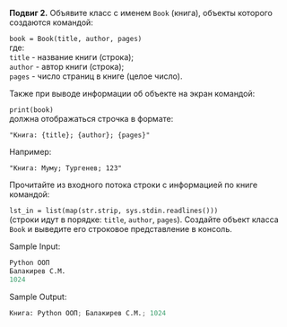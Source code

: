 **Подвиг 2.** Объявите класс с именем `Book` (книга), объекты которого создаются командой:

`book = Book(title, author, pages)` \
где: \
`title` - название книги (строка); \
`author` - автор книги (строка); \
`pages` - число страниц в книге (целое число).

Также при выводе информации об объекте на экран командой:

`print(book)` \
должна отображаться строчка в формате:

`"Книга: {title}; {author}; {pages}"`

Например:

`"Книга: Муму; Тургенев; 123"`

Прочитайте из входного потока строки с информацией по книге командой:

`lst_in = list(map(str.strip, sys.stdin.readlines()))` \
(строки идут в порядке: `title`, `author`, `pages`).
Создайте объект класса `Book` и выведите его строковое представление в консоль.

Sample Input:
```python
Python ООП
Балакирев С.М.
1024
```

Sample Output:

```python
Книга: Python ООП; Балакирев С.М.; 1024
```

